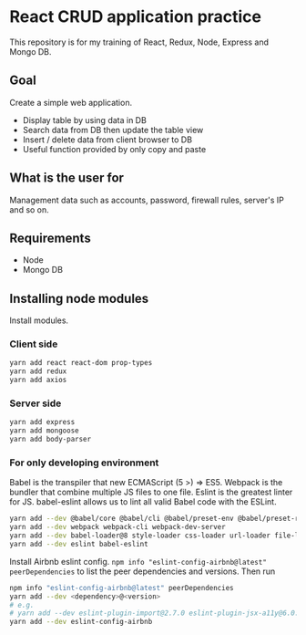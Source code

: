 # React CRUD application practice

This repository is for my training of React, Redux, Node, Express and Mongo DB.

## Goal

Create a simple web application.

- Display table by using data in DB
- Search data from DB then update the table view
- Insert / delete data from client browser to DB
- Useful function provided by only copy and paste

## What is the user for

Management data such as accounts, password, firewall rules, server's IP and so on.

## Requirements

- Node
- Mongo DB

## Installing node modules

Install modules.

### Client side

```sh
yarn add react react-dom prop-types
yarn add redux
yarn add axios
```

### Server side

```sh
yarn add express
yarn add mongoose
yarn add body-parser
```

### For only developing environment

Babel is the transpiler that new ECMAScript (5 >) => ES5.
Webpack is the bundler that combine multiple JS files to one file.
Eslint is the greatest linter for JS.
babel-eslint allows us to lint all valid Babel code with the ESLint.

```sh
yarn add --dev @babel/core @babel/cli @babel/preset-env @babel/preset-react
yarn add --dev webpack webpack-cli webpack-dev-server
yarn add --dev babel-loader@8 style-loader css-loader url-loader file-loader
yarn add --dev eslint babel-eslint
```

Install Airbnb eslint config.
`npm info "eslint-config-airbnb@latest" peerDependencies` to list the peer dependencies and versions.
Then run

```sh
npm info "eslint-config-airbnb@latest" peerDependencies
yarn add --dev <dependency>@<version>
# e.g.
# yarn add --dev eslint-plugin-import@2.7.0 eslint-plugin-jsx-a11y@6.0.2 eslint-plugin-react@7.4.0
yarn add --dev eslint-config-airbnb
```
